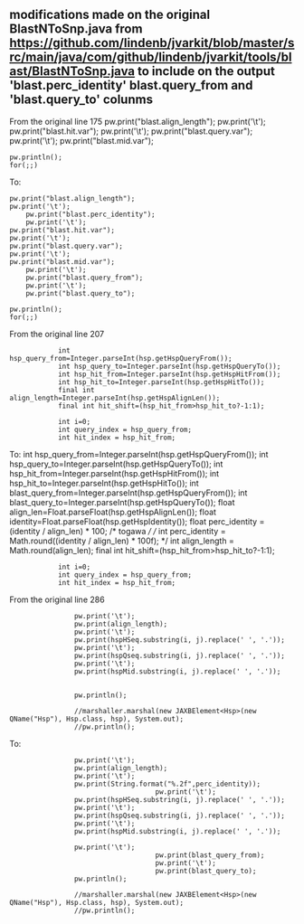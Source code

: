 ## modifications made on the original BlastNToSnp.java from https://github.com/lindenb/jvarkit/blob/master/src/main/java/com/github/lindenb/jvarkit/tools/blast/BlastNToSnp.java to include on the output 'blast.perc_identity' blast.query_from and 'blast.query_to' colunms

From the original line 175
	pw.print("blast.align_length");
	pw.print('\t');
	pw.print("blast.hit.var");
	pw.print('\t');
	pw.print("blast.query.var");
	pw.print('\t');
	pw.print("blast.mid.var");
	
	pw.println();
	for(;;)

To:

	pw.print("blast.align_length");
	pw.print('\t');
        pw.print("blast.perc_identity");
        pw.print('\t');
	pw.print("blast.hit.var");
	pw.print('\t');
	pw.print("blast.query.var");
	pw.print('\t');
	pw.print("blast.mid.var");
        pw.print('\t');
        pw.print("blast.query_from");
        pw.print('\t');
        pw.print("blast.query_to");

	pw.println();
	for(;;)

From the original line 207

				int hsp_query_from=Integer.parseInt(hsp.getHspQueryFrom());
				int hsp_query_to=Integer.parseInt(hsp.getHspQueryTo());
				int hsp_hit_from=Integer.parseInt(hsp.getHspHitFrom());
				int hsp_hit_to=Integer.parseInt(hsp.getHspHitTo());
				final int align_length=Integer.parseInt(hsp.getHspAlignLen());
				final int hit_shift=(hsp_hit_from>hsp_hit_to?-1:1);
				
				int i=0;
				int query_index = hsp_query_from;
				int hit_index = hsp_hit_from;


To: 
				int hsp_query_from=Integer.parseInt(hsp.getHspQueryFrom());
				int hsp_query_to=Integer.parseInt(hsp.getHspQueryTo());
				int hsp_hit_from=Integer.parseInt(hsp.getHspHitFrom());
				int hsp_hit_to=Integer.parseInt(hsp.getHspHitTo());
				int blast_query_from=Integer.parseInt(hsp.getHspQueryFrom());
				int blast_query_to=Integer.parseInt(hsp.getHspQueryTo());
				float align_len=Float.parseFloat(hsp.getHspAlignLen());
				float identity=Float.parseFloat(hsp.getHspIdentity());
				float perc_identity = (identity / align_len) * 100;
				/* togawa */
				/* int perc_identity = Math.round((identity / align_len) * 100f); */
				int align_length = Math.round(align_len);
				final int hit_shift=(hsp_hit_from>hsp_hit_to?-1:1);
				
				int i=0;
				int query_index = hsp_query_from;
				int hit_index = hsp_hit_from;


From the original line 286

					pw.print('\t');
					pw.print(align_length);
					pw.print('\t');
					pw.print(hspHSeq.substring(i, j).replace(' ', '.'));
					pw.print('\t');
					pw.print(hspQseq.substring(i, j).replace(' ', '.'));
					pw.print('\t');
					pw.print(hspMid.substring(i, j).replace(' ', '.'));

					
					pw.println();
					
					//marshaller.marshal(new JAXBElement<Hsp>(new QName("Hsp"), Hsp.class, hsp), System.out);
					//pw.println();

To:

					pw.print('\t');
					pw.print(align_length);
					pw.print('\t');
					pw.print(String.format("%.2f",perc_identity));
                                        pw.print('\t');
					pw.print(hspHSeq.substring(i, j).replace(' ', '.'));
					pw.print('\t');
					pw.print(hspQseq.substring(i, j).replace(' ', '.'));
					pw.print('\t');
					pw.print(hspMid.substring(i, j).replace(' ', '.'));

					pw.print('\t');
                                        pw.print(blast_query_from);
                                        pw.print('\t');
                                        pw.print(blast_query_to);	
					pw.println();
					
					//marshaller.marshal(new JAXBElement<Hsp>(new QName("Hsp"), Hsp.class, hsp), System.out);
					//pw.println();

